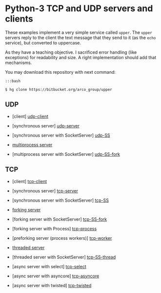 Python-3 TCP and UDP servers and clients
========================================

These examples implement a very simple service called ``upper``. The ``upper`` servers
reply to the client the text message that they send to it (as the ``echo`` service), but
converted to uppercase.

As they have a teaching objective. I sacrificed error handling (like exceptions) for
readability and size. A right implementation should add that mechanisms.

You may download this repository with next command:

    :::bash

    $ hg clone https://bitbucket.org/arco_group/upper


UDP
---

- [client] [udp-client]
- [synchronous server] [udp-server]
- [synchronous server with SocketServer] [udp-SS]

- [multiprocess server][udp-fork]
- [multiprocess server with SocketServer] [udp-SS-fork]


[udp-client]:    https://bitbucket.org/arco_group/upper/raw/tip/UDP_client.py
[udp-server]:    https://bitbucket.org/arco_group/upper/raw/tip/UDP_server.py
[udp-SS]:        https://bitbucket.org/arco_group/upper/raw/tip/UDP_SS.py

[udp-fork]:      https://bitbucket.org/arco_group/upper/raw/tip/UDP_fork.py
[udp-SS-fork]:   https://bitbucket.org/arco_group/upper/raw/tip/UDP_SS_fork.py


TCP
---

- [client] [tcp-client]
- [synchronous server] [tcp-server]
- [synchronous server with SocketServer] [tcp-SS]

- [forking server][tcp-fork]
- [forking server with SocketServer] [tcp-SS-fork]
- [forking server with Process] [tcp-process]
- [preforking server (process workers)] [tcp-worker]

- [threaded server][tcp-thread]
- [threaded server with SocketServer] [tcp-SS-thread]

- [async server with select] [tcp-select]
- [async server with asyncore] [tcp-asyncore]
- [async server with twisted] [tcp-twisted]


[tcp-client]:    https://bitbucket.org/arco_group/upper/raw/tip/TCP_client.py
[tcp-server]:    https://bitbucket.org/arco_group/upper/raw/tip/TCP_server.py
[tcp-SS]:        https://bitbucket.org/arco_group/upper/raw/tip/TCP_SS.py

[tcp-fork]:      https://bitbucket.org/arco_group/upper/raw/tip/TCP_fork.py
[tcp-SS-fork]:   https://bitbucket.org/arco_group/upper/raw/tip/TCP_SS_fork.py
[tcp-process]:   https://bitbucket.org/arco_group/upper/raw/tip/TCP_process.py
[tcp-worker]:    https://bitbucket.org/arco_group/upper/raw/tip/TCP_workers.py

[tcp-thread]:    https://bitbucket.org/arco_group/upper/raw/tip/TCP_thread.py
[tcp-SS-thread]: https://bitbucket.org/arco_group/upper/raw/tip/TCP_SS_thread.py

[tcp-select]:    https://bitbucket.org/arco_group/upper/raw/tip/TCP_select.py
[tcp-asyncore]:  https://bitbucket.org/arco_group/upper/raw/tip/TCP_asyncore.py
[tcp-twisted]:   https://bitbucket.org/arco_group/upper/raw/tip/TCP_twisted.py